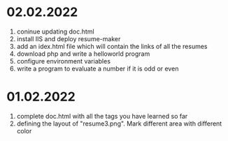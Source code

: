 # 02.02.2022
1. coninue updating doc.html
2. install IIS and deploy resume-maker
3. add an idex.html file which will contain the links of all the resumes
4. download php and write a helloworld program
5. configure environment variables
6. write a program to evaluate a number if it is odd or even

# 01.02.2022
1. complete doc.html with all the tags you have learned so far
2. defining the layout of "resume3.png". Mark different area with different color